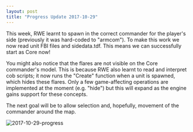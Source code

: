 ```yaml
---
layout: post
title: "Progress Update 2017-10-29"
---
```


This week, RWE learnt to spawn in the correct commander for the player's side (previously it was hard-coded to "armcom"). To make this work we now read unit FBI files and sidedata.tdf. This means we can successfully start as Core now!

You might also notice that the flares are not visible on the Core commander's model. This is because RWE also learnt to read and interpret cob scripts; it now runs the "Create" function when a unit is spawned, which hides these flares. Only a few game-affecting operations are implemented at the moment (e.g. "hide") but this will expand as the engine gains support for these concepts.

The next goal will be to allow selection and, hopefully, movement of the commander around the map.

![2017-10-29-progress](/pics/progress-2017-10-29.png)
